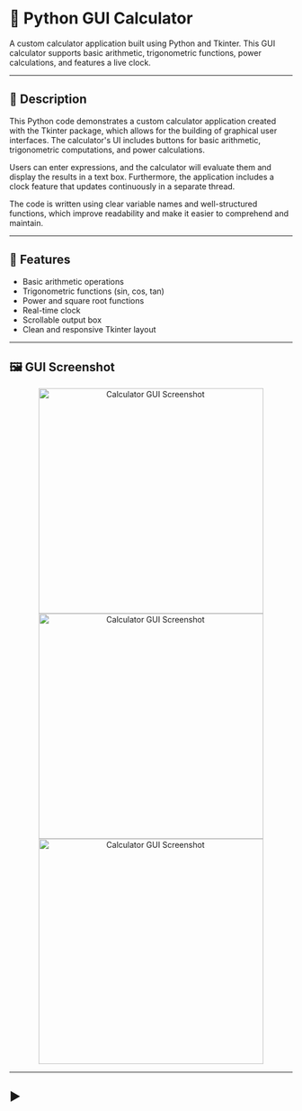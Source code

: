 # 🧮 Python GUI Calculator

A custom calculator application built using Python and Tkinter. This GUI calculator supports basic arithmetic, trigonometric functions, power calculations, and features a live clock.

---

## 📄 Description

This Python code demonstrates a custom calculator application created with the Tkinter package, which allows for the building of graphical user interfaces. The calculator's UI includes buttons for basic arithmetic, trigonometric computations, and power calculations.

Users can enter expressions, and the calculator will evaluate them and display the results in a text box. Furthermore, the application includes a clock feature that updates continuously in a separate thread.

The code is written using clear variable names and well-structured functions, which improve readability and make it easier to comprehend and maintain.

---

## 🚀 Features

- Basic arithmetic operations
- Trigonometric functions (sin, cos, tan)
- Power and square root functions
- Real-time clock
- Scrollable output box
- Clean and responsive Tkinter layout

---

## 🖼️ GUI Screenshot
<p align="center">
  <img src="https://i.imgur.com/JYMgwBs.png" alt="Calculator GUI Screenshot" width="400"/>
  <img src="https://i.imgur.com/ZjGhhO1.png" alt="Calculator GUI Screenshot" width="400"/>
  <img src="https://i.imgur.com/0Qvzj2L.png" alt="Calculator GUI Screenshot" width="400"/>
  
</p>

---

## ▶️

